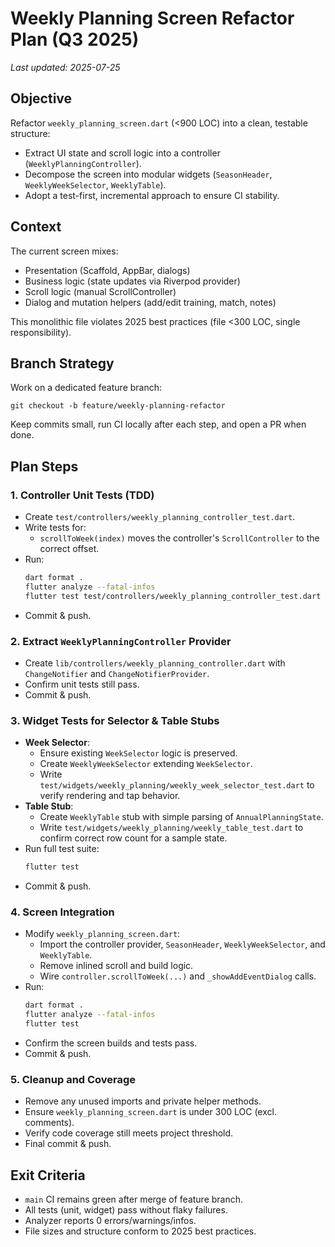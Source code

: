 # Weekly Planning Screen Refactor Plan (Q3 2025)

_Last updated: 2025-07-25_

## Objective
Refactor `weekly_planning_screen.dart` (<900 LOC) into a clean, testable structure:
- Extract UI state and scroll logic into a controller (`WeeklyPlanningController`).
- Decompose the screen into modular widgets (`SeasonHeader`, `WeeklyWeekSelector`, `WeeklyTable`).
- Adopt a test-first, incremental approach to ensure CI stability.

## Context
The current screen mixes:
- Presentation (Scaffold, AppBar, dialogs)
- Business logic (state updates via Riverpod provider)
- Scroll logic (manual ScrollController)
- Dialog and mutation helpers (add/edit training, match, notes)

This monolithic file violates 2025 best practices (file <300 LOC, single responsibility).

## Branch Strategy
Work on a dedicated feature branch:
```
git checkout -b feature/weekly-planning-refactor
```
Keep commits small, run CI locally after each step, and open a PR when done.

## Plan Steps

### 1. Controller Unit Tests (TDD)
- Create `test/controllers/weekly_planning_controller_test.dart`.
- Write tests for:
  - `scrollToWeek(index)` moves the controller's `ScrollController` to the correct offset.
- Run:
  ```bash
  dart format .
  flutter analyze --fatal-infos
  flutter test test/controllers/weekly_planning_controller_test.dart
  ```
- Commit & push.

### 2. Extract `WeeklyPlanningController` Provider
- Create `lib/controllers/weekly_planning_controller.dart` with `ChangeNotifier` and `ChangeNotifierProvider`.
- Confirm unit tests still pass.
- Commit & push.

### 3. Widget Tests for Selector & Table Stubs
- **Week Selector**:
  - Ensure existing `WeekSelector` logic is preserved.
  - Create `WeeklyWeekSelector` extending `WeekSelector`.
  - Write `test/widgets/weekly_planning/weekly_week_selector_test.dart` to verify rendering and tap behavior.
- **Table Stub**:
  - Create `WeeklyTable` stub with simple parsing of `AnnualPlanningState`.
  - Write `test/widgets/weekly_planning/weekly_table_test.dart` to confirm correct row count for a sample state.
- Run full test suite:
  ```bash
  flutter test
  ```
- Commit & push.

### 4. Screen Integration
- Modify `weekly_planning_screen.dart`:
  - Import the controller provider, `SeasonHeader`, `WeeklyWeekSelector`, and `WeeklyTable`.
  - Remove inlined scroll and build logic.
  - Wire `controller.scrollToWeek(...)` and `_showAddEventDialog` calls.
- Run:
  ```bash
  dart format .
  flutter analyze --fatal-infos
  flutter test
  ```
- Confirm the screen builds and tests pass.
- Commit & push.

### 5. Cleanup and Coverage
- Remove any unused imports and private helper methods.
- Ensure `weekly_planning_screen.dart` is under 300 LOC (excl. comments).
- Verify code coverage still meets project threshold.
- Final commit & push.

## Exit Criteria
- `main` CI remains green after merge of feature branch.
- All tests (unit, widget) pass without flaky failures.
- Analyzer reports 0 errors/warnings/infos.
- File sizes and structure conform to 2025 best practices.
